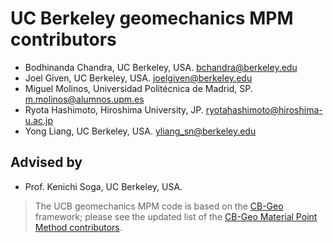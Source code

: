 # UC Berkeley geomechanics MPM contributors

* Bodhinanda Chandra, UC Berkeley, USA. [bchandra@berkeley.edu](bchandra@berkeley.edu)
* Joel Given, UC Berkeley, USA. [joelgiven@berkeley.edu](joelgiven@berkeley.edu)
* Miguel Molinos, Universidad Politécnica de Madrid, SP. [m.molinos@alumnos.upm.es](m.molinos@alumnos.upm.es)
* Ryota Hashimoto, Hiroshima University, JP. [ryotahashimoto@hiroshima-u.ac.jp](ryotahashimoto@hiroshima-u.ac.jp)
* Yong Liang, UC Berkeley, USA. [yliang_sn@berkeley.edu](yliang_sn@berkeley.edu)

## Advised by
* Prof. Kenichi Soga, UC Berkeley, USA.

> The UCB geomechanics MPM code is based on the [CB-Geo](https://github.com/cb-geo/mpm) framework; please see the updated list of the [CB-Geo Material Point Method contributors](https://github.com/cb-geo/mpm/blob/develop/AUTHORS.md).